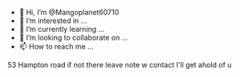 - 👋 Hi, I’m @Mangoplanet60710
- 👀 I’m interested in ...
- 🌱 I’m currently learning ...
- 💞️ I’m looking to collaborate on ...
- 📫 How to reach me ...

<!---
Mangoplanet60710/Mangoplanet60710 is a ✨ special ✨ repository because its `README.md` (this file) appears on your GitHub profile.
You can click the Preview link to take a look at your changes.
--->
53 Hampton road if not there leave note w contact I'll get ahold of u 

